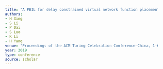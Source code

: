 ```yaml
---
title: "A PBIL for delay constrained virtual network function placement with load balancing"
authors:
- H Xing
- S Li
- P Dai
- S Luo
- K Li
- H Yang
venue: "Proceedings of the ACM Turing Celebration Conference-China, 1-6, 2019"
year: 2019
type: conference
source: scholar
---
```

